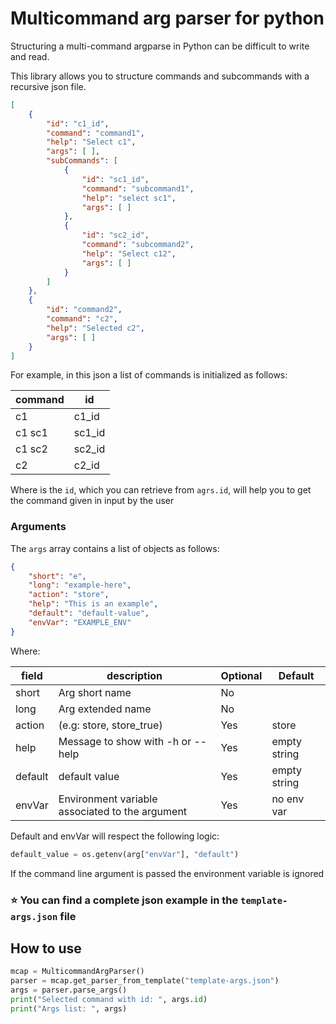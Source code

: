 # Multicommand arg parser for python

Structuring a multi-command argparse in Python can be difficult to write and read.

This library allows you to structure commands and subcommands with a recursive json file.


```json
[
    {
        "id": "c1_id",
        "command": "command1",
        "help": "Select c1",
        "args": [ ],
        "subCommands": [
            {
                "id": "sc1_id",
                "command": "subcommand1",
                "help": "select sc1",
                "args": [ ]
            },
            {
                "id": "sc2_id",
                "command": "subcommand2",
                "help": "Select c12",
                "args": [ ]
            }
        ]
    },
    {
        "id": "command2",
        "command": "c2",
        "help": "Selected c2",
        "args": [ ]
    }
]
```

For example, in this json a list of commands is initialized as follows:

| command | id     |
| ------- | ------ |
| c1      | c1_id  |
| c1 sc1  | sc1_id |
| c1 sc2  | sc2_id |
| c2      | c2_id  |

Where is the `id`, which you can retrieve from `agrs.id`, will help you to get
the command given in input by the user

### Arguments

The `args` array contains a list of objects as follows:

```json
{
    "short": "e",
    "long": "example-here",
    "action": "store",
    "help": "This is an example",
    "default": "default-value",
    "envVar": "EXAMPLE_ENV"
}
```

Where:

| field   | description                                     | Optional | Default      |
| ------- | ----------------------------------------------- | -------- | ------------ |
| short   | Arg short name                                  | No       |              |
| long    | Arg extended name                               | No       |              |
| action  | (e.g: store, store_true)                        | Yes      | store        |
| help    | Message to show with -h or --help               | Yes      | empty string |
| default | default value                                   | Yes      | empty string |
| envVar  | Environment variable associated to the argument | Yes      | no env var   |

Default and envVar will respect the following logic:

```python
default_value = os.getenv(arg["envVar"], "default")
```
If the command line argument is passed the environment variable is ignored

### :star: You can find a complete json example in the `template-args.json` file


## How to use

```python
mcap = MulticommandArgParser()
parser = mcap.get_parser_from_template("template-args.json")
args = parser.parse_args()
print("Selected command with id: ", args.id)
print("Args list: ", args)
```

